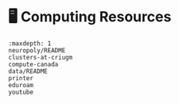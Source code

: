 # <span>🖥</span> Computing Resources

```{toctree}
:maxdepth: 1
neuropoly/README
clusters-at-criugm
compute-canada
data/README
printer
eduroam
youtube
```

